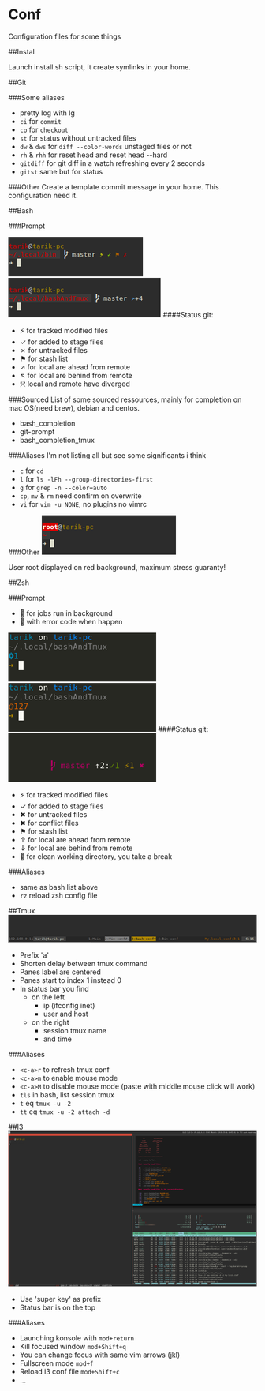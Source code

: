 # Conf

Configuration files for some things

##Instal

Launch install.sh script,
It create symlinks in your home.

##Git

###Some aliases
* pretty log with lg
* `ci` for `commit`
* `co` for `checkout`
* `st` for status without untracked files
* `dw` & `dws` for `diff --color-words` unstaged files or not
* `rh` & `rhh` for reset head and reset head --hard
* `gitdiff` for git diff in a watch refreshing every 2 seconds
* `gitst` same but for status

###Other
Create a template commit message in your home.
This configuration need it.

##Bash

###Prompt

![Screenshot](screenshot-prompt1-git-status.png)
![Screenshot](screenshot-prompt2-git-remote.png)
####Status git:
* ⚡ for tracked modified files
* ✓ for added to stage files
* ✗ for untracked files
* ⚑ for stash list
* ↗ for local are ahead from remote
* ↖ for local are behind from remote
* ⤧ local and remote have diverged

###Sourced
List of some sourced ressources, mainly for completion on mac OS(need brew), debian and centos.
* bash_completion
* git-prompt
* bash_completion_tmux

###Aliases
I'm not listing all but see some significants i think
* `c` for `cd`
* `l` for `ls -lFh --group-directories-first`
* `g` for `grep -n --color=auto`
* `cp`, `mv` & `rm` need confirm on overwrite
* `vi` for `vim -u NONE`, no plugins no vimrc

###Other
![Screenshot](screenshot-prompt3-root.png)

User root displayed on red background, maximum stress guaranty!

##Zsh

###Prompt
*  for jobs run in background
*  with error code when happen

![Screenshot](zsh-prompt-jobs.png)
![Screenshot](zsh-prompt-error.png)
####Status git:
![Screenshot](zsh-prompt-git.png)
* ⚡ for tracked modified files
* ✓ for added to stage files
* ✖ for untracked files
* ✖ for conflict files
* ⚑ for stash list
* ↑ for local are ahead from remote
* ↓ for local are behind from remote
*  for clean working directory, you take a break

###Aliases
* same as bash list above
* `rz` reload zsh config file

##Tmux
![Screenshot](screenshot-tmux.png)

* Prefix 'a'
* Shorten delay between tmux command
* Panes label are centered
* Panes start to index 1 instead 0
* In status bar you find
    * on the left
        * ip (ifconfig inet)
        * user and host
    * on the right
        * session tmux name
        * and time

###Aliases
* `<c-a>r` to refresh tmux conf
* `<c-a>m` to enable mouse mode
* `<c-a>M` to disable mouse mode (paste with middle mouse click will work)
* `tls` in bash, list session tmux
* `t` eq `tmux -u -2`
* `tt` eq `tmux -u -2 attach -d`

##I3
![Screenshot](screenshot-i3.png)

* Use 'super key' as prefix
* Status bar is on the top

###Aliases
* Launching konsole with `mod+return`
* Kill focused window `mod+Shift+q`
* You can change focus with same vim arrows (jkl)
* Fullscreen mode `mod+f`
* Reload i3 conf file `mod+Shift+c`
* …
